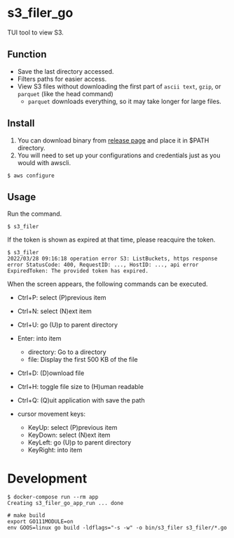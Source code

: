 # s3_filer_go

TUI tool to view S3.

## Function

- Save the last directory accessed.
- Filters paths for easier access.
- View S3 files without downloading the first part of `ascii text`, `gzip`, or `parquet` (like the head command)
    - `parquet` downloads everything, so it may take longer for large files.

## Install

1. You can download binary from [release page](https://github.com/osdakira/s3_filer_go/releases) and place it in $PATH directory.
2. You will need to set up your configurations and credentials just as you would with awscli.

```
$ aws configure
```

## Usage

Run the command.

```
$ s3_filer
```

If the token is shown as expired at that time, please reacquire the token.

```
$ s3_filer
2022/03/28 09:16:18 operation error S3: ListBuckets, https response error StatusCode: 400, RequestID: ..., HostID: ..., api error ExpiredToken: The provided token has expired.
```

When the screen appears, the following commands can be executed.

- Ctrl+P: select (P)previous item
- Ctrl+N: select (N)ext item
- Ctrl+U: go (U)p to parent directory
- Enter: into item
    - directory: Go to a directory
    - file: Display the first 500 KB of the file
- Ctrl+D: (D)ownload file
- Ctrl+H: toggle file size to (H)uman readable
- Ctrl+Q: (Q)uit application with save the path

- cursor movement keys:
    - KeyUp: select (P)previous item
    - KeyDown: select (N)ext item
    - KeyLeft: go (U)p to parent directory
    - KeyRight: into item

# Development

```
$ docker-compose run --rm app
Creating s3_filer_go_app_run ... done

# make build
export GO111MODULE=on
env GOOS=linux go build -ldflags="-s -w" -o bin/s3_filer s3_filer/*.go
```
